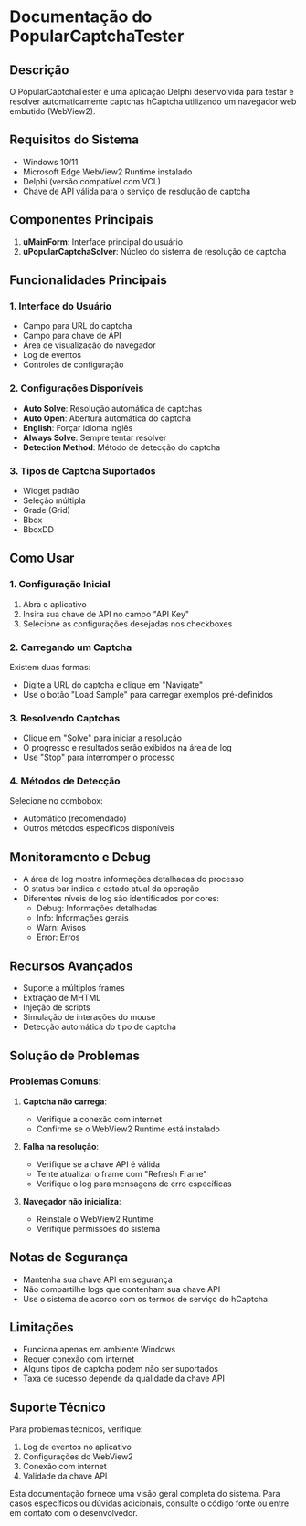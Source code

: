 # Documentação do PopularCaptchaTester

## Descrição
O PopularCaptchaTester é uma aplicação Delphi desenvolvida para testar e resolver automaticamente captchas hCaptcha utilizando um navegador web embutido (WebView2).

## Requisitos do Sistema
- Windows 10/11
- Microsoft Edge WebView2 Runtime instalado
- Delphi (versão compatível com VCL)
- Chave de API válida para o serviço de resolução de captcha

## Componentes Principais
1. **uMainForm**: Interface principal do usuário
2. **uPopularCaptchaSolver**: Núcleo do sistema de resolução de captcha

## Funcionalidades Principais

### 1. Interface do Usuário
- Campo para URL do captcha
- Campo para chave de API
- Área de visualização do navegador
- Log de eventos
- Controles de configuração

### 2. Configurações Disponíveis
- **Auto Solve**: Resolução automática de captchas
- **Auto Open**: Abertura automática do captcha
- **English**: Forçar idioma inglês
- **Always Solve**: Sempre tentar resolver
- **Detection Method**: Método de detecção do captcha

### 3. Tipos de Captcha Suportados
- Widget padrão
- Seleção múltipla
- Grade (Grid)
- Bbox
- BboxDD

## Como Usar

### 1. Configuração Inicial
1. Abra o aplicativo
2. Insira sua chave de API no campo "API Key"
3. Selecione as configurações desejadas nos checkboxes

### 2. Carregando um Captcha
Existem duas formas:
- Digite a URL do captcha e clique em "Navigate"
- Use o botão "Load Sample" para carregar exemplos pré-definidos

### 3. Resolvendo Captchas
- Clique em "Solve" para iniciar a resolução
- O progresso e resultados serão exibidos na área de log
- Use "Stop" para interromper o processo

### 4. Métodos de Detecção
Selecione no combobox:
- Automático (recomendado)
- Outros métodos específicos disponíveis

## Monitoramento e Debug
- A área de log mostra informações detalhadas do processo
- O status bar indica o estado atual da operação
- Diferentes níveis de log são identificados por cores:
  - Debug: Informações detalhadas
  - Info: Informações gerais
  - Warn: Avisos
  - Error: Erros

## Recursos Avançados
- Suporte a múltiplos frames
- Extração de MHTML
- Injeção de scripts
- Simulação de interações do mouse
- Detecção automática do tipo de captcha

## Solução de Problemas

### Problemas Comuns:
1. **Captcha não carrega**:
   - Verifique a conexão com internet
   - Confirme se o WebView2 Runtime está instalado

2. **Falha na resolução**:
   - Verifique se a chave API é válida
   - Tente atualizar o frame com "Refresh Frame"
   - Verifique o log para mensagens de erro específicas

3. **Navegador não inicializa**:
   - Reinstale o WebView2 Runtime
   - Verifique permissões do sistema

## Notas de Segurança
- Mantenha sua chave API em segurança
- Não compartilhe logs que contenham sua chave API
- Use o sistema de acordo com os termos de serviço do hCaptcha

## Limitações
- Funciona apenas em ambiente Windows
- Requer conexão com internet
- Alguns tipos de captcha podem não ser suportados
- Taxa de sucesso depende da qualidade da chave API

## Suporte Técnico
Para problemas técnicos, verifique:
1. Log de eventos no aplicativo
2. Configurações do WebView2
3. Conexão com internet
4. Validade da chave API

Esta documentação fornece uma visão geral completa do sistema. Para casos específicos ou dúvidas adicionais, consulte o código fonte ou entre em contato com o desenvolvedor.
